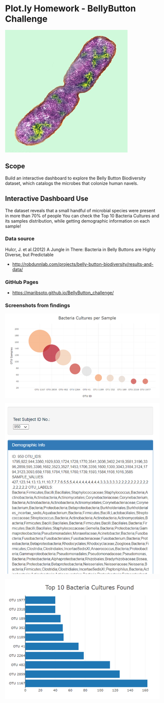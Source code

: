 # Plot.ly Homework - BellyButton Challenge
 
![bacteria.jpg](images/bacteria.jpg)

## Scope
Build an interactive dashboard to explore the Belly Button Biodiversity dataset, which catalogs the microbes that colonize human navels.

## Interactive Dashboard Use
The dataset reveals that a small handful of microbial species were present in more than 70% of people
You can check the Top 10 Bacteria Cultures and its samples distribution, while getting demographic information on each sample!

### Data source
Hulcr, J. et al.(2012) A Jungle in There: Bacteria in Belly Buttons are Highly Diverse, but Predictable
* http://robdunnlab.com/projects/belly-button-biodiversity/results-and-data/

### GitHub Pages
* https://maribsoto.github.io/BellyButton_challenge/

### Screenshots from findings
![bacteria_samples.png](images/bacteria_samples.png)

![dropdown_demoinfo.png](images/dropdown_demoinfo.png)

![top10_BarPlot.png](images/top10_BarPlot.png)